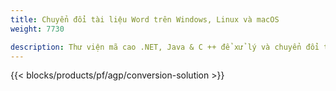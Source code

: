 ```yaml
---
title: Chuyển đổi tài liệu Word trên Windows, Linux và macOS 
weight: 7730

description: Thư viện mã cao .NET, Java & C ++ để xử lý và chuyển đổi tài liệu Word.
---
```


{{< blocks/products/pf/agp/conversion-solution >}} 